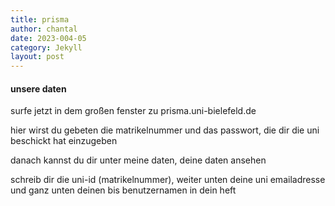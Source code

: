 ```yaml
---
title: prisma
author: chantal
date: 2023-004-05
category: Jekyll
layout: post
---
```

#### unsere daten
surfe jetzt in dem großen fenster zu prisma.uni-bielefeld.de

hier wirst du gebeten die matrikelnummer und das passwort, die dir die uni beschickt hat einzugeben

danach kannst du dir unter meine daten, deine daten ansehen

schreib dir die uni-id (matrikelnummer), weiter unten deine uni emailadresse und ganz unten deinen bis benutzernamen in dein heft

